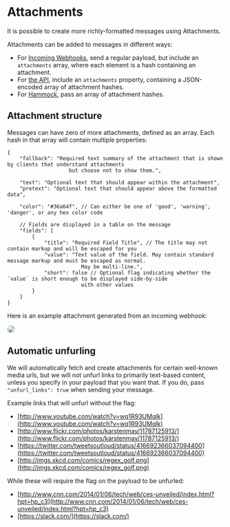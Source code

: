 # Attachments

It is possible to create more richly-formatted messages using Attachments.

Attachments can be added to messages in different ways:

* For [Incoming Webhooks](https://my.dev.slack.com/services/new/incoming-webhook), send a regular payload, but include an `attachments` array, where each element is a hash containing an attachment.
* For [the API](/methods/chat.postMessage), include an `attachments` property, containing a JSON-encoded array of attachment hashes.
* For [Hammock](https://github.com/tinyspeck/hammock), pass an array of attachment hashes.


## Attachment structure

Messages can have zero of more attachments, defined as an array. Each hash in that array will contain multiple properties:

	{
		"fallback": "Required text summary of the attachment that is shown by clients that understand attachments
						but choose not to show them.",

		"text": "Optional text that should appear within the attachment",
		"pretext": "Optional text that should appear above the formatted data",

		"color": "#36a64f", // Can either be one of 'good', 'warning', 'danger', or any hex color code

		// Fields are displayed in a table on the message
		"fields": [
			{
				"title": "Required Field Title", // The title may not contain markup and will be escaped for you
				"value": "Text value of the field. May contain standard message markup and must be escaped as normal.
							May be multi-line.",
				"short": false // Optional flag indicating whether the `value` is short enough to be displayed side-by-side
							with other values
			}
		]
	}

Here is an example attachment generated from an incoming webhook:

<img src="/img/integrations/incoming_webhook_attachment.v1391019288.png" style="border-radius: 0.5rem; border: 1px solid #DDD;">


## Automatic unfurling

We will automatically fetch and create attachments for certain well-known media urls, but we will not unfurl links
to primarily text-based content, unless you specify in your payload that you want that.
If you do, pass `"unfurl_links": true` when sending your message.

Example links that will unfurl without the flag:

* [http://www.youtube.com/watch?v=wq1R93UMqlk](http://www.youtube.com/watch?v=wq1R93UMqlk)
* [http://www.flickr.com/photos/karstenmay/11787125913/](http://www.flickr.com/photos/karstenmay/11787125913/)
* [https://twitter.com/tweetsoutloud/status/416692366037094400](https://twitter.com/tweetsoutloud/status/416692366037094400)
* [http://imgs.xkcd.com/comics/regex_golf.png](http://imgs.xkcd.com/comics/regex_golf.png)

While these will require the flag on the payload to be unfurled:

* [http://www.cnn.com/2014/01/06/tech/web/ces-unveiled/index.html?hpt=hp_c3](http://www.cnn.com/2014/01/06/tech/web/ces-unveiled/index.html?hpt=hp_c3)
* [https://slack.com/](https://slack.com/)
